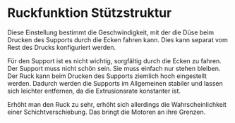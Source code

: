 Ruckfunktion Stützstruktur
====
Diese Einstellung bestimmt die Geschwindigkeit, mit der die Düse beim Drucken des Supports durch die Ecken fahren kann. Dies kann separat vom Rest des Drucks konfiguriert werden.

Für den Support ist es nicht wichtig, sorgfältig durch die Ecken zu fahren. Der Support muss nicht schön sein. Sie muss einfach nur stehen bleiben. Der Ruck kann beim Drucken des Supports ziemlich hoch eingestellt werden. Dadurch werden die Supports im Allgemeinen stabiler und lassen sich leichter entfernen, da die Extrusionsrate konstanter ist.

Erhöht man den Ruck zu sehr, erhöht sich allerdings die Wahrscheinlichkeit einer Schichtverschiebung. Das bringt die Motoren an ihre Grenzen.